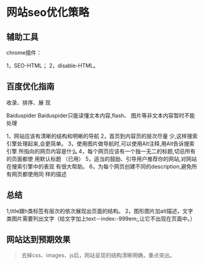 # 网站seo优化策略

## 辅助工具

chrome插件：

1，SEO-HTML； 2，disable-HTML。

## 百度优化指南
收录、排序、展 现 

Baiduspider 
Baiduspider只能读懂文本内容,flash、 图片等非文本内容暂时不能处理 

1，网站应该有清晰的结构和明晰的导航 
2，首页到内容页的层次尽量 少,这样搜索引擎处理起来,会更简单。 
3，使用图片做导航时,可以使用Alt注释,用Alt告诉搜索引擎 所指向的网页内容是什么 
4，每个网页应该有一个独一无二的标题,切忌所有的页面都使 用默认标题 （已用）
5，适当的鼓励、引导用户推荐你的网站,对网站在搜索引擎中的表现 有很大帮助。 
6，为每个网页创建不同的description,避免所有网页都使用同 样的描述 

## 总结
1,title跟h类标签有层次的依次展现出页面的结构。
2，图形图片加alt描述，文字类图片需要列出文字（给文字加上text－index:-999em;,让它不出现在页面中。）

## 网站达到预期效果
 > 去掉css、images、js后，网站呈现的结构清晰明确，重点突出。



